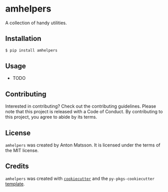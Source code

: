 # amhelpers

A collection of handy utilities.

## Installation

```bash
$ pip install amhelpers
```

## Usage

- TODO

## Contributing

Interested in contributing? Check out the contributing guidelines. Please note that this project is released with a Code of Conduct. By contributing to this project, you agree to abide by its terms.

## License

`amhelpers` was created by Anton Matsson. It is licensed under the terms of the MIT license.

## Credits

`amhelpers` was created with [`cookiecutter`](https://cookiecutter.readthedocs.io/en/latest/) and the `py-pkgs-cookiecutter` [template](https://github.com/py-pkgs/py-pkgs-cookiecutter).
